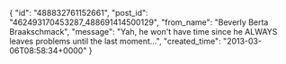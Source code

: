  {
   "id": "488832761152661",
   "post_id": "462493170453287_488691414500129",
   "from_name": "Beverly Berta Braakschmack",
   "message": "Yah, he won't have time since he ALWAYS leaves problems until the last moment...",
   "created_time": "2013-03-06T08:58:34+0000"
 }
